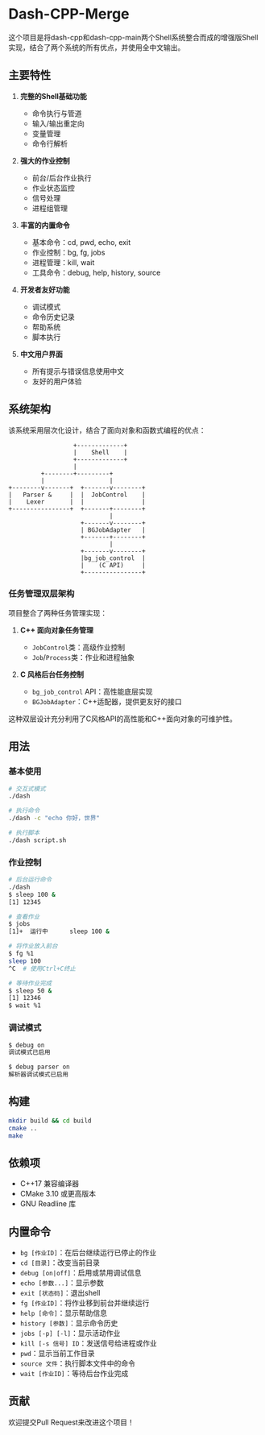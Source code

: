 # Dash-CPP-Merge

这个项目是将dash-cpp和dash-cpp-main两个Shell系统整合而成的增强版Shell实现，结合了两个系统的所有优点，并使用全中文输出。

## 主要特性

1. **完整的Shell基础功能**
   - 命令执行与管道
   - 输入/输出重定向
   - 变量管理
   - 命令行解析

2. **强大的作业控制**
   - 前台/后台作业执行
   - 作业状态监控
   - 信号处理
   - 进程组管理

3. **丰富的内置命令**
   - 基本命令：cd, pwd, echo, exit
   - 作业控制：bg, fg, jobs
   - 进程管理：kill, wait
   - 工具命令：debug, help, history, source

4. **开发者友好功能**
   - 调试模式
   - 命令历史记录
   - 帮助系统
   - 脚本执行

5. **中文用户界面**
   - 所有提示与错误信息使用中文
   - 友好的用户体验

## 系统架构

该系统采用层次化设计，结合了面向对象和函数式编程的优点：

```
                  +-------------+
                  |    Shell    |
                  +-------------+
                  |
         +--------+---------+
         |                  |
+--------v-------+  +-------v--------+
|   Parser &     |  |  JobControl    |
|    Lexer       |  |                |
+----------------+  +-------+--------+
                            |
                    +-------v--------+
                    | BGJobAdapter   |
                    +-------+--------+
                            |
                    +-------v--------+
                    |bg_job_control  |
                    |    (C API)     |
                    +----------------+
```

### 任务管理双层架构

项目整合了两种任务管理实现：

1. **C++ 面向对象任务管理**
   - `JobControl`类：高级作业控制
   - `Job`/`Process`类：作业和进程抽象

2. **C 风格后台任务控制**
   - `bg_job_control` API：高性能底层实现
   - `BGJobAdapter`：C++适配器，提供更友好的接口

这种双层设计充分利用了C风格API的高性能和C++面向对象的可维护性。

## 用法

### 基本使用

```bash
# 交互式模式
./dash

# 执行命令
./dash -c "echo 你好，世界"

# 执行脚本
./dash script.sh
```

### 作业控制

```bash
# 后台运行命令
./dash
$ sleep 100 &
[1] 12345

# 查看作业
$ jobs
[1]+  运行中      sleep 100 &

# 将作业放入前台
$ fg %1
sleep 100
^C  # 使用Ctrl+C终止

# 等待作业完成
$ sleep 50 &
[1] 12346
$ wait %1
```

### 调试模式

```bash
$ debug on
调试模式已启用

$ debug parser on
解析器调试模式已启用
```

## 构建

```bash
mkdir build && cd build
cmake ..
make
```

## 依赖项

- C++17 兼容编译器
- CMake 3.10 或更高版本
- GNU Readline 库

## 内置命令

- `bg [作业ID]`：在后台继续运行已停止的作业
- `cd [目录]`：改变当前目录
- `debug [on|off]`：启用或禁用调试信息
- `echo [参数...]`：显示参数
- `exit [状态码]`：退出shell
- `fg [作业ID]`：将作业移到前台并继续运行
- `help [命令]`：显示帮助信息
- `history [参数]`：显示命令历史
- `jobs [-p] [-l]`：显示活动作业
- `kill [-s 信号] ID`：发送信号给进程或作业
- `pwd`：显示当前工作目录
- `source 文件`：执行脚本文件中的命令
- `wait [作业ID]`：等待后台作业完成

## 贡献

欢迎提交Pull Request来改进这个项目！ 